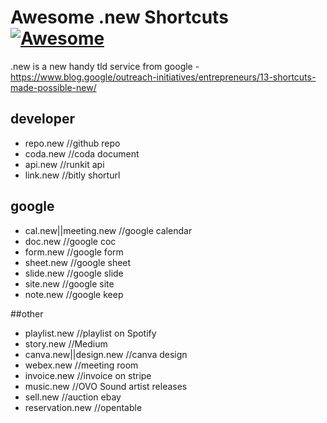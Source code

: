 # Awesome .new Shortcuts [![Awesome](https://cdn.rawgit.com/sindresorhus/awesome/d7305f38d29fed78fa85652e3a63e154dd8e8829/media/badge.svg)](https://github.com/sindresorhus/awesome)

.new is a new handy tld service from google - https://www.blog.google/outreach-initiatives/entrepreneurs/13-shortcuts-made-possible-new/

## developer
- repo.new //github repo
- coda.new //coda document
- api.new //runkit api
- link.new //bitly shorturl

## google
- cal.new||meeting.new //google calendar
- doc.new //google coc
- form.new //google form
- sheet.new //google sheet
- slide.new //google slide
- site.new //google site
- note.new //google keep

##other
- playlist.new //playlist on Spotify
- story.new //Medium
- canva.new||design.new //canva design
- webex.new //meeting room
- invoice.new //invoice on stripe
- music.new //OVO Sound artist releases
- sell.new //auction ebay
- reservation.new //opentable

